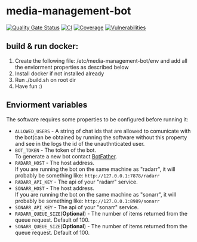 # media-management-bot
[![Quality Gate Status](https://sonarcloud.io/api/project_badges/measure?project=STRDCoders_media-management-bot&metric=alert_status)](https://sonarcloud.io/summary/new_code?id=STRDCoders_media-management-bot)
[![CI](https://github.com/STRDCoders/media-management-bot/actions/workflows/pull-request.yml/badge.svg)](https://github.com/STRDCoders/media-management-bot/actions/workflows/pull-request.yml)
[![Coverage](https://sonarcloud.io/api/project_badges/measure?project=STRDCoders_media-management-bot&metric=coverage)](https://sonarcloud.io/summary/new_code?id=STRDCoders_media-management-bot)
[![Vulnerabilities](https://sonarcloud.io/api/project_badges/measure?project=STRDCoders_media-management-bot&metric=vulnerabilities)](https://sonarcloud.io/summary/new_code?id=STRDCoders_media-management-bot)

## build & run docker:
1. Create the following file: /etc/media-management-bot/env and add all the enviorment properties as described below
2. Install docker if not installed already
3. Run ./build.sh on root dir
4. Have fun :) 

## Enviorment variables
The software requires some properties to be configured before running it:
* `ALLOWED_USERS` - A string of chat ids that are allowed to comunicate with the bot(can be obtained by running the software without this property and see in the logs the id of the unauthnticated user.
* `BOT_TOKEN` - The token of the bot.
<br>To generate a new bot contact [BotFather](https://core.telegram.org/bots#6-botfather).
* `RADARR_HOST` - The host address.
<br>If you are running the bot on the same machine as "radarr", it will probably be something like: `http://127.0.0.1:7878/radarr`
* `RADARR_API_KEY` - The api of your "radarr" service.
* `SONARR_HOST` - The host address.
<br>If you are running the bot on the same machine as "sonarr", it will probably be something like: `http://127.0.0.1:8989/sonarr`
* `SONARR_API_KEY` - The api of your "sonarr" service.
* `RADARR_QUEUE_SIZE`(**Optional**) - The number of items returned from the queue request. Default of 100.
* `SONARR_QUEUE_SIZE`(**Optional**) - The number of items returned from the queue request. Default of 100.
